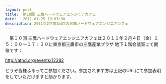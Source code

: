 ```yaml
---
layout: post
title:  第10回 三鷹ハードウェアエンジニアカフェ
date:   2011-01-25 19:03:00
description: 2011年2月第1回目の三鷹ハードウェアエンジニアカフェ
---
```


　第１０回 三鷹ハードウェアエンジニアカフェは２０１１年２月４日（金）１５：００～１７：３０に東京都三鷹市の三鷹産業プラザ 地下１階会議室にて開催です：

<a href="http://atnd.org/events/12382">http://atnd.org/events/12382</a>

どうぞ皆様ふるってご参加ください。参加されます方は上記のURLにて参加表明をしていただけますと助かります。
